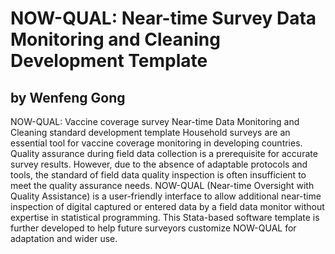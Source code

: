 # NOW-QUAL: Near-time Survey Data Monitoring and Cleaning Development Template
## by Wenfeng Gong
NOW-QUAL: Vaccine coverage survey Near-time Data Monitoring and Cleaning standard development template
Household surveys are an essential tool for vaccine coverage monitoring in developing countries. Quality
assurance during field data collection is a prerequisite for accurate survey results. However, due to 
the absence of adaptable protocols and tools, the standard of field data quality inspection is 
often insufficient to meet the quality assurance needs. NOW-QUAL (Near-time Oversight with Quality Assistance)
is a user-friendly interface to allow additional near-time inspection of digital captured or entered data 
by a field data monitor without expertise in statistical programming. This Stata-based software template 
is further developed to help future surveyors customize NOW-QUAL for adaptation and wider use. 
